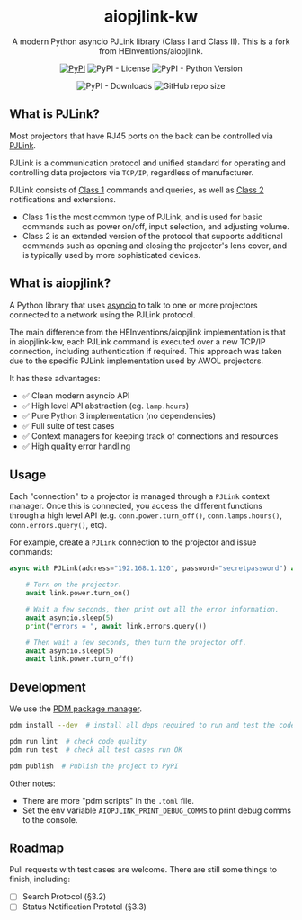 <div align="center">

# aiopjlink-kw

A modern Python asyncio PJLink library (Class I and Class II). 
This is a fork from HEInventions/aiopjlink.

[![PyPI](https://img.shields.io/pypi/v/aiopjlink-kw?logo=python&logoColor=%23cccccc)](https://pypi.org/project/aiopjlink-kw)
![PyPI - License](https://img.shields.io/pypi/l/aiopjlink-kw)
![PyPI - Python Version](https://img.shields.io/pypi/pyversions/aiopjlink-kw)

![PyPI - Downloads](https://img.shields.io/pypi/dm/aiopjlink-kw)
![GitHub repo size](https://img.shields.io/github/repo-size/kwull/aiopjlink)

</div>

## What is PJLink?

Most projectors that have RJ45 ports on the back can be controlled via [PJLink](https://pjlink.jbmia.or.jp/english/).

PJLink is a communication protocol and unified standard for operating and controlling data projectors via `TCP/IP`, regardless of manufacturer.

PJLink consists of [Class 1](https://pjlink.jbmia.or.jp/english/data/5-1_PJLink_eng_20131210.pdf) commands and queries, as well as [Class 2](https://pjlink.jbmia.or.jp/english/data_cl2/PJLink_5-1.pdf) notifications and extensions.

* Class 1 is the most common type of PJLink, and is used for basic commands such as power on/off, input selection, and adjusting volume.
* Class 2 is an extended version of the protocol that supports additional commands such as opening and closing the projector's lens cover, and is typically used by more sophisticated devices.

## What is aiopjlink?

A Python library that uses [asyncio](https://docs.python.org/3/library/asyncio.html) to talk to one or more projectors connected to a network using the PJLink protocol.

The main difference from the HEInventions/aiopjlink implementation is that in aiopjlink-kw, each PJLink command is executed over a new TCP/IP connection, including authentication if required. This approach was taken due to the specific PJLink implementation used by AWOL projectors.

It has these advantages:

* ✅ Clean modern asyncio API
* ✅ High level API abstraction (eg. `lamp.hours`)
* ✅ Pure Python 3 implementation (no dependencies)
* ✅ Full suite of test cases
* ✅ Context managers for keeping track of connections and resources 
* ✅ High quality error handling


## Usage

Each "connection" to a projector is managed through a `PJLink` context manager.  Once this is connected, you access the different functions through a high level API (e.g. `conn.power.turn_off()`, `conn.lamps.hours()`, `conn.errors.query()`, etc).

For example, create a `PJLink` connection to the projector and issue commands:

```python
async with PJLink(address="192.168.1.120", password="secretpassword") as link:

    # Turn on the projector.
    await link.power.turn_on()

    # Wait a few seconds, then print out all the error information.
    await asyncio.sleep(5)
    print("errors = ", await link.errors.query())

    # Then wait a few seconds, then turn the projector off.
    await asyncio.sleep(5)
    await link.power.turn_off()
```

## Development

We use the [PDM package manager](https://pdm.fming.dev/latest/).

```bash
pdm install --dev  # install all deps required to run and test the code

pdm run lint  # check code quality
pdm run test  # check all test cases run OK

pdm publish  # Publish the project to PyPI
```

Other notes:
* There are more "pdm scripts" in the `.toml` file.
* Set the env variable `AIOPJLINK_PRINT_DEBUG_COMMS` to print debug comms to the console.

## Roadmap

Pull requests with test cases are welcome. There are still some things to finish, including:

* [ ] Search Protocol (§3.2)
* [ ] Status Notification Prototol (§3.3)
